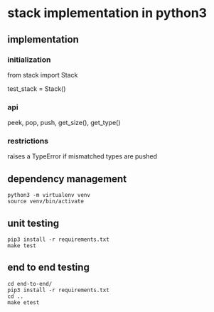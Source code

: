 # stack implementation in python3

## implementation

### initialization

from stack import Stack

test_stack = Stack()

### api

peek, pop, push, get_size(), get_type()

### restrictions

raises a TypeError if mismatched types are pushed


## dependency management
```
python3 -m virtualenv venv
source venv/bin/activate
```

## unit testing
```
pip3 install -r requirements.txt
make test
```

## end to end testing
```
cd end-to-end/
pip3 install -r requirements.txt
cd ..
make etest
```
